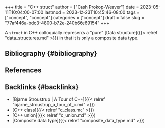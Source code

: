 +++
title = "C++ struct"
author = ["Cash Prokop-Weaver"]
date = 2023-05-11T10:04:00-07:00
lastmod = 2023-12-23T10:45:46-08:00
tags = ["concept", "concept"]
categories = ["concept"]
draft = false
slug = "77af446a-bdc3-4800-b72e-240b66e69154"
+++

A `struct` in C++ colloquially represents a "pure" [Data structure]({{< relref "data_structures.md" >}}) in that it is only a composite data type.


## Bibliography {#bibliography}

## References

<style>.csl-entry{text-indent: -1.5em; margin-left: 1.5em;}</style><div class="csl-bib-body">
</div>



## Backlinks {#backlinks}

-   [Bjarne Stroustrup | A Tour of C++]({{< relref "bjarne_stroustrup_a_tour_of_c.md" >}})
-   [C++ class]({{< relref "c_class.md" >}})
-   [C++ union]({{< relref "c_union.md" >}})
-   [Composite data type]({{< relref "composite_data_type.md" >}})
